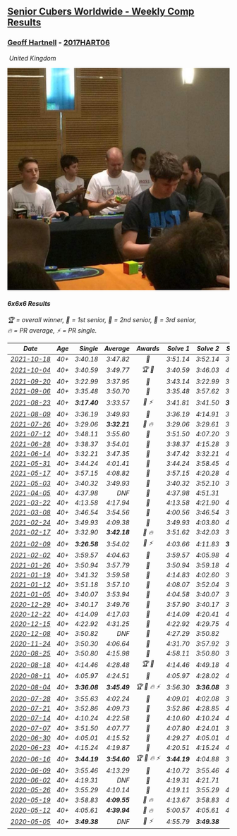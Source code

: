 <style>table {white-space: nowrap;}</style>
<link rel="stylesheet" type="text/css" href="/scw-comp/css/flags.css" />

## [Senior Cubers Worldwide - Weekly Comp Results](/scw-comp/results/)
### [Geoff Hartnell](README.md) - [2017HART06](https://www.worldcubeassociation.org/persons/2017HART06?event=666)

<i class="flag flag-GB" />&nbsp;United Kingdom

![Geoff Hartnell](1614452896.jpg)

#### 6x6x6 Results

<span style="white-space: nowrap;">🏆 = overall winner</span>, <span style="white-space: nowrap;">🥇 = 1st senior</span>, <span style="white-space: nowrap;">🥈 = 2nd senior</span>, <span style="white-space: nowrap;">🥉 = 3rd senior</span>, <span style="white-space: nowrap;">🔥 = PR average</span>, <span style="white-space: nowrap;">⚡ = PR single</span>.

| Date | Age | Single | Average | Awards | Solve 1 | Solve 2 | Solve 3 | Video |
| :--: | :--: | --: | --: | :--: | --: | --: | --: | :-- |
| [2021-10-18](../../results/2021-10-18/666.md) | 40+ | 3:40.18 | 3:47.82 | 🥇 | 3:51.14 | 3:52.14 | 3:40.18 | [Desktop](https://www.facebook.com/events/917344582209340/permalink/924952944781837) / [Mobile](https://m.facebook.com/events/917344582209340?view=permalink&id=924952944781837) |
| [2021-10-04](../../results/2021-10-04/666.md) | 40+ | 3:40.59 | 3:49.77 | 🏆 🥇 | 3:40.59 | 3:46.03 | 4:02.69 | [Desktop](https://www.facebook.com/events/150603127207792/permalink/155015346766570) / [Mobile](https://m.facebook.com/events/150603127207792?view=permalink&id=155015346766570) |
| [2021-09-20](../../results/2021-09-20/666.md) | 40+ | 3:22.99 | 3:37.95 | 🥇 | 3:43.14 | 3:22.99 | 3:47.71 | [Desktop](https://www.facebook.com/events/4223726381008841/permalink/4267204929994319) / [Mobile](https://m.facebook.com/events/4223726381008841?view=permalink&id=4267204929994319) |
| [2021-09-06](../../results/2021-09-06/666.md) | 40+ | 3:35.48 | 3:50.70 | 🥇 | 3:35.48 | 3:57.62 | 3:59.00 | [Desktop](https://www.facebook.com/events/899313470960376/permalink/901639414061115) / [Mobile](https://m.facebook.com/events/899313470960376?view=permalink&id=901639414061115) |
| [2021-08-23](../../results/2021-08-23/666.md) | 40+ | **3:17.40** | 3:33.57 | 🥇 ⚡ | 3:41.81 | 3:41.50 | **3:17.40** | [Desktop](https://www.facebook.com/events/1108693076205590/permalink/1116401015434796) / [Mobile](https://m.facebook.com/events/1108693076205590?view=permalink&id=1116401015434796) |
| [2021-08-09](../../results/2021-08-09/666.md) | 40+ | 3:36.19 | 3:49.93 | 🥇 | 3:36.19 | 4:14.91 | 3:38.68 | [Desktop](https://www.facebook.com/events/2863148610663733/permalink/2871546083157319) / [Mobile](https://m.facebook.com/events/2863148610663733?view=permalink&id=2871546083157319) |
| [2021-07-26](../../results/2021-07-26/666.md) | 40+ | 3:29.06 | **3:32.21** | 🥈 🔥 | 3:29.06 | 3:29.61 | 3:37.97 | [Desktop](https://www.facebook.com/events/210838191047415/permalink/220379130093321) / [Mobile](https://m.facebook.com/events/210838191047415?view=permalink&id=220379130093321) |
| [2021-07-12](../../results/2021-07-12/666.md) | 40+ | 3:48.11 | 3:55.60 | 🥇 | 3:51.50 | 4:07.20 | 3:48.11 | [Desktop](https://www.facebook.com/events/3019269651530977/permalink/3039604626164146) / [Mobile](https://m.facebook.com/events/3019269651530977?view=permalink&id=3039604626164146) |
| [2021-06-28](../../results/2021-06-28/666.md) | 40+ | 3:38.37 | 3:54.01 | 🥇 | 3:38.37 | 4:15.28 | 3:48.39 | [Desktop](https://www.facebook.com/557281693/videos/2717535285206196) / [Mobile](https://m.facebook.com/557281693/videos/2717535285206196) |
| [2021-06-14](../../results/2021-06-14/666.md) | 40+ | 3:32.21 | 3:47.35 | 🥇 | 3:47.42 | 3:32.21 | 4:02.41 | [Desktop](https://www.facebook.com/557281693/videos/10159713563421694) / [Mobile](https://m.facebook.com/557281693/videos/10159713563421694) |
| [2021-05-31](../../results/2021-05-31/666.md) | 40+ | 3:44.24 | 4:01.41 | 🥇 | 3:44.24 | 3:58.45 | 4:21.54 | [Desktop](https://www.facebook.com/events/1677723082618127/permalink/1682416502148785) / [Mobile](https://m.facebook.com/events/1677723082618127?view=permalink&id=1682416502148785) |
| [2021-05-17](../../results/2021-05-17/666.md) | 40+ | 3:57.15 | 4:08.82 | 🥇 | 3:57.15 | 4:20.28 | 4:09.03 | [Desktop](https://www.facebook.com/events/373354890741855/permalink/380413726702638) / [Mobile](https://m.facebook.com/events/373354890741855?view=permalink&id=380413726702638) |
| [2021-05-03](../../results/2021-05-03/666.md) | 40+ | 3:40.32 | 3:49.93 | 🥈 | 3:40.32 | 3:52.10 | 3:57.38 | [Desktop](https://www.facebook.com/events/158701836186375/permalink/161618809228011) / [Mobile](https://m.facebook.com/events/158701836186375?view=permalink&id=161618809228011) |
| [2021-04-05](../../results/2021-04-05/666.md) | 40+ | 4:37.98 | DNF | 🥈 | 4:37.98 | 4:51.31 | DNS | [Desktop](https://www.facebook.com/events/2619499895016321/permalink/2624949021138075) / [Mobile](https://m.facebook.com/events/2619499895016321?view=permalink&id=2624949021138075) |
| [2021-03-22](../../results/2021-03-22/666.md) | 40+ | 4:13.58 | 4:17.94 | 🥇 | 4:13.58 | 4:21.90 | 4:18.34 | [Desktop](https://www.facebook.com/events/2537500386546221/permalink/2546059955690264) / [Mobile](https://m.facebook.com/events/2537500386546221?view=permalink&id=2546059955690264) |
| [2021-03-08](../../results/2021-03-08/666.md) | 40+ | 3:46.54 | 3:54.56 | 🥇 | 4:00.56 | 3:46.54 | 3:56.59 | [Desktop](https://www.facebook.com/events/161142189072151/permalink/165868628599507) / [Mobile](https://m.facebook.com/events/161142189072151?view=permalink&id=165868628599507) |
| [2021-02-24](../../results/2021-02-24/666.md) | 40+ | 3:49.93 | 4:09.38 | 🥇 | 3:49.93 | 4:03.80 | 4:34.40 | [Desktop](https://www.facebook.com/events/256148192722702/permalink/259501889053999) / [Mobile](https://m.facebook.com/events/256148192722702?view=permalink&id=259501889053999) |
| [2021-02-17](../../results/2021-02-17/666.md) | 40+ | 3:32.90 | **3:42.18** | 🥈 🔥 | 3:51.62 | 3:42.03 | 3:32.90 | [Desktop](https://www.facebook.com/events/1341827372862028/permalink/1344038679307564) / [Mobile](https://m.facebook.com/events/1341827372862028?view=permalink&id=1344038679307564) |
| [2021-02-09](../../results/2021-02-09/666.md) | 40+ | **3:26.58** | 3:54.02 | 🥈 ⚡ | 4:03.66 | 4:11.83 | **3:26.58** | [Desktop](https://www.facebook.com/events/1072787469872680/permalink/1073742303110530) / [Mobile](https://m.facebook.com/events/1072787469872680?view=permalink&id=1073742303110530) |
| [2021-02-02](../../results/2021-02-02/666.md) | 40+ | 3:59.57 | 4:04.63 | 🥈 | 3:59.57 | 4:05.98 | 4:08.34 | [Desktop](https://www.facebook.com/events/419241732746821/permalink/419876816016646) / [Mobile](https://m.facebook.com/events/419241732746821?view=permalink&id=419876816016646) |
| [2021-01-26](../../results/2021-01-26/666.md) | 40+ | 3:50.94 | 3:57.79 | 🥈 | 3:50.94 | 3:59.18 | 4:03.24 | [Desktop](https://www.facebook.com/events/886756952081472/permalink/887753345315166) / [Mobile](https://m.facebook.com/events/886756952081472?view=permalink&id=887753345315166) |
| [2021-01-19](../../results/2021-01-19/666.md) | 40+ | 3:41.32 | 3:59.58 | 🥈 | 4:14.83 | 4:02.60 | 3:41.32 | [Desktop](https://www.facebook.com/events/801984480354340/permalink/802388873647234) / [Mobile](https://m.facebook.com/events/801984480354340?view=permalink&id=802388873647234) |
| [2021-01-12](../../results/2021-01-12/666.md) | 40+ | 3:51.18 | 3:57.10 | 🥈 | 4:08.07 | 3:52.04 | 3:51.18 | [Desktop](https://www.facebook.com/events/412251730086008/permalink/412937123350802) / [Mobile](https://m.facebook.com/events/412251730086008?view=permalink&id=412937123350802) |
| [2021-01-05](../../results/2021-01-05/666.md) | 40+ | 3:40.07 | 3:53.94 | 🥉 | 4:04.58 | 3:40.07 | 3:57.16 | [Desktop](https://www.facebook.com/events/438895340619582/permalink/439941383848311) / [Mobile](https://m.facebook.com/events/438895340619582?view=permalink&id=439941383848311) |
| [2020-12-29](../../results/2020-12-29/666.md) | 40+ | 3:40.17 | 3:49.76 | 🥈 | 3:57.90 | 3:40.17 | 3:51.21 | [Desktop](https://www.facebook.com/events/1086076581855919/permalink/1086744491789128) / [Mobile](https://m.facebook.com/events/1086076581855919?view=permalink&id=1086744491789128) |
| [2020-12-22](../../results/2020-12-22/666.md) | 40+ | 4:14.09 | 4:17.03 | 🥈 | 4:14.09 | 4:20.41 | 4:16.60 | [Desktop](https://www.facebook.com/events/202563571576862/permalink/203816864784866) / [Mobile](https://m.facebook.com/events/202563571576862?view=permalink&id=203816864784866) |
| [2020-12-15](../../results/2020-12-15/666.md) | 40+ | 4:22.92 | 4:31.25 | 🥈 | 4:22.92 | 4:29.75 | 4:41.08 | [Desktop](https://www.facebook.com/557281693/videos/10159235104791694) / [Mobile](https://m.facebook.com/557281693/videos/10159235104791694) |
| [2020-12-08](../../results/2020-12-08/666.md) | 40+ | 3:50.82 | DNF | 🥈 | 4:27.29 | 3:50.82 | DNF | [Desktop](https://www.facebook.com/events/209111367450307/permalink/210171760677601) / [Mobile](https://m.facebook.com/events/209111367450307?view=permalink&id=210171760677601) |
| [2020-11-24](../../results/2020-11-24/666.md) | 40+ | 3:50.30 | 4:06.64 | 🥈 | 4:31.70 | 3:57.92 | 3:50.30 | [Desktop](https://www.facebook.com/events/383885642947563/permalink/385114019491392) / [Mobile](https://m.facebook.com/events/383885642947563?view=permalink&id=385114019491392) |
| [2020-08-25](../../results/2020-08-25/666.md) | 40+ | 3:50.80 | 4:15.98 | 🥇 | 4:58.11 | 3:50.80 | 3:59.03 | [Desktop](https://www.facebook.com/events/375269430142971/permalink/376458640024050) / [Mobile](https://m.facebook.com/events/375269430142971?view=permalink&id=376458640024050) |
| [2020-08-18](../../results/2020-08-18/666.md) | 40+ | 4:14.46 | 4:28.48 | 🏆 🥇 | 4:14.46 | 4:49.18 | 4:21.79 | [Desktop](https://www.facebook.com/events/3231806576868309/permalink/3249037848478515) / [Mobile](https://m.facebook.com/events/3231806576868309?view=permalink&id=3249037848478515) |
| [2020-08-11](../../results/2020-08-11/666.md) | 40+ | 4:05.97 | 4:24.51 | 🥇 | 4:05.97 | 4:28.02 | 4:39.55 | [Desktop](https://www.facebook.com/events/1112228215845470/permalink/1114620625606229) / [Mobile](https://m.facebook.com/events/1112228215845470?view=permalink&id=1114620625606229) |
| [2020-08-04](../../results/2020-08-04/666.md) | 40+ | **3:36.08** | **3:45.49** | 🏆 🥇 🔥 ⚡ | 3:56.30 | **3:36.08** | 3:44.09 | [Desktop](https://www.facebook.com/events/770016233779888/permalink/771383613643150) / [Mobile](https://m.facebook.com/events/770016233779888?view=permalink&id=771383613643150) |
| [2020-07-28](../../results/2020-07-28/666.md) | 40+ | 3:55.63 | 4:02.24 | 🥈 | 4:09.01 | 4:02.08 | 3:55.63 | [Desktop](https://www.facebook.com/events/299658408049797/permalink/300999544582350) / [Mobile](https://m.facebook.com/events/299658408049797?view=permalink&id=300999544582350) |
| [2020-07-21](../../results/2020-07-21/666.md) | 40+ | 3:52.86 | 4:09.73 | 🥈 | 3:52.86 | 4:28.85 | 4:07.48 | [Desktop](https://www.facebook.com/events/3081159145282455/permalink/3086836471381389) / [Mobile](https://m.facebook.com/events/3081159145282455?view=permalink&id=3086836471381389) |
| [2020-07-14](../../results/2020-07-14/666.md) | 40+ | 4:10.24 | 4:22.58 | 🥈 | 4:10.60 | 4:10.24 | 4:46.89 | [Desktop](https://www.facebook.com/events/2729568740635198/permalink/2730685737190165) / [Mobile](https://m.facebook.com/events/2729568740635198?view=permalink&id=2730685737190165) |
| [2020-07-07](../../results/2020-07-07/666.md) | 40+ | 3:51.50 | 4:07.77 | 🥈 | 4:07.80 | 4:24.01 | 3:51.50 | [Desktop](https://www.facebook.com/events/307625317040136/permalink/308549293614405) / [Mobile](https://m.facebook.com/events/307625317040136?view=permalink&id=308549293614405) |
| [2020-06-30](../../results/2020-06-30/666.md) | 40+ | 4:05.01 | 4:15.52 | 🥈 | 4:29.27 | 4:05.01 | 4:12.27 | [Desktop](https://www.facebook.com/events/284746466306313/permalink/287520846028875) / [Mobile](https://m.facebook.com/events/284746466306313?view=permalink&id=287520846028875) |
| [2020-06-23](../../results/2020-06-23/666.md) | 40+ | 4:15.24 | 4:19.87 | 🥈 | 4:20.51 | 4:15.24 | 4:23.87 | [Desktop](https://www.facebook.com/events/268636114456043/permalink/270223450963976) / [Mobile](https://m.facebook.com/events/268636114456043?view=permalink&id=270223450963976) |
| [2020-06-16](../../results/2020-06-16/666.md) | 40+ | **3:44.19** | **3:54.60** | 🏆 🥇 🔥 ⚡ | **3:44.19** | 4:04.88 | 3:54.74 | [Desktop](https://www.facebook.com/events/256188575607890/permalink/257143898845691) / [Mobile](https://m.facebook.com/events/256188575607890?view=permalink&id=257143898845691) |
| [2020-06-09](../../results/2020-06-09/666.md) | 40+ | 3:55.46 | 4:13.29 | 🥈 | 4:10.72 | 3:55.46 | 4:33.70 | [Desktop](https://www.facebook.com/events/1130228284009045/permalink/1131765967188610) / [Mobile](https://m.facebook.com/events/1130228284009045?view=permalink&id=1131765967188610) |
| [2020-06-02](../../results/2020-06-02/666.md) | 40+ | 4:19.31 | DNF | 🥈 | 4:19.31 | 4:21.71 | DNF | [Desktop](https://www.facebook.com/events/573401076937046/permalink/574319000178587) / [Mobile](https://m.facebook.com/events/573401076937046?view=permalink&id=574319000178587) |
| [2020-05-26](../../results/2020-05-26/666.md) | 40+ | 3:55.29 | 4:10.14 | 🥈 | 4:19.11 | 3:55.29 | 4:16.01 | [Desktop](https://www.facebook.com/events/637852836799991/permalink/638518373400104) / [Mobile](https://m.facebook.com/events/637852836799991?view=permalink&id=638518373400104) |
| [2020-05-19](../../results/2020-05-19/666.md) | 40+ | 3:58.83 | **4:09.55** | 🥈 🔥 | 4:13.67 | 3:58.83 | 4:16.15 | [Desktop](https://www.facebook.com/events/201300894172579/permalink/202036944098974) / [Mobile](https://m.facebook.com/events/201300894172579?view=permalink&id=202036944098974) |
| [2020-05-12](../../results/2020-05-12/666.md) | 40+ | 4:05.61 | **4:39.94** | 🥈 🔥 | 5:00.57 | 4:05.61 | 4:53.65 | [Desktop](https://www.facebook.com/events/276138643524223/permalink/276877166783704) / [Mobile](https://m.facebook.com/events/276138643524223?view=permalink&id=276877166783704) |
| [2020-05-05](../../results/2020-05-05/666.md) | 40+ | **3:49.38** | DNF | 🥉 ⚡ | 4:55.79 | **3:49.38** | DNS | [Desktop](https://www.facebook.com/events/557526585195168/permalink/558261701788323) / [Mobile](https://m.facebook.com/events/557526585195168?view=permalink&id=558261701788323) |


<!-- Global site tag (gtag.js) - Google Analytics -->
<script async src="https://www.googletagmanager.com/gtag/js?id=UA-86348435-3"></script>
<script>window.dataLayer = window.dataLayer || []; function gtag() {dataLayer.push(arguments);} gtag('js', new Date()); gtag('config', 'UA-86348435-3');</script>
